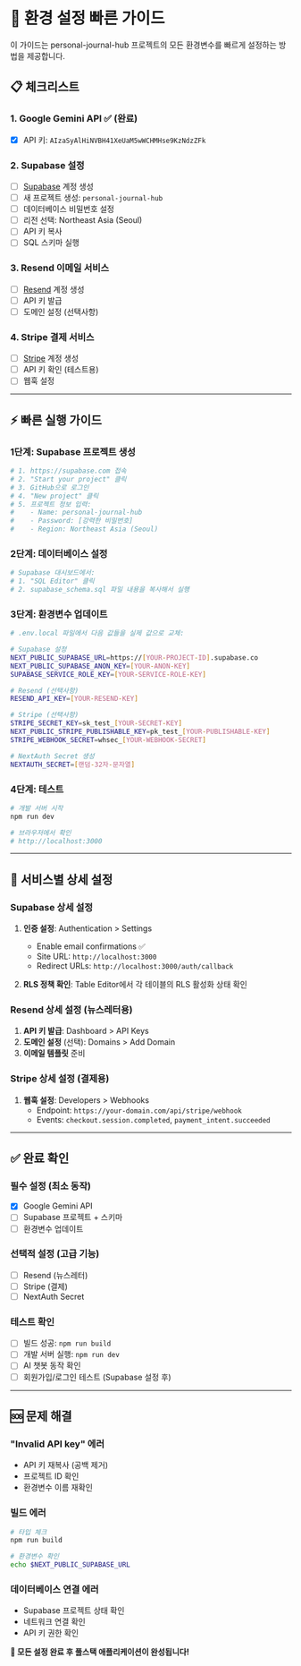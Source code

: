 # 🚀 환경 설정 빠른 가이드

이 가이드는 personal-journal-hub 프로젝트의 모든 환경변수를 빠르게 설정하는 방법을 제공합니다.

## 📋 체크리스트

### 1. Google Gemini API ✅ (완료)
- [x] API 키: `AIzaSyAlHiNVBH41XeUaM5wWCHMHse9KzNdzZFk`

### 2. Supabase 설정
- [ ] [Supabase](https://supabase.com) 계정 생성
- [ ] 새 프로젝트 생성: `personal-journal-hub`
- [ ] 데이터베이스 비밀번호 설정
- [ ] 리전 선택: Northeast Asia (Seoul)
- [ ] API 키 복사
- [ ] SQL 스키마 실행

### 3. Resend 이메일 서비스
- [ ] [Resend](https://resend.com) 계정 생성
- [ ] API 키 발급
- [ ] 도메인 설정 (선택사항)

### 4. Stripe 결제 서비스
- [ ] [Stripe](https://stripe.com) 계정 생성
- [ ] API 키 확인 (테스트용)
- [ ] 웹훅 설정

---

## ⚡ 빠른 실행 가이드

### 1단계: Supabase 프로젝트 생성
```bash
# 1. https://supabase.com 접속
# 2. "Start your project" 클릭
# 3. GitHub으로 로그인
# 4. "New project" 클릭
# 5. 프로젝트 정보 입력:
#    - Name: personal-journal-hub
#    - Password: [강력한 비밀번호]
#    - Region: Northeast Asia (Seoul)
```

### 2단계: 데이터베이스 설정
```bash
# Supabase 대시보드에서:
# 1. "SQL Editor" 클릭
# 2. supabase_schema.sql 파일 내용을 복사해서 실행
```

### 3단계: 환경변수 업데이트
```bash
# .env.local 파일에서 다음 값들을 실제 값으로 교체:

# Supabase 설정
NEXT_PUBLIC_SUPABASE_URL=https://[YOUR-PROJECT-ID].supabase.co
NEXT_PUBLIC_SUPABASE_ANON_KEY=[YOUR-ANON-KEY]
SUPABASE_SERVICE_ROLE_KEY=[YOUR-SERVICE-ROLE-KEY]

# Resend (선택사항)
RESEND_API_KEY=[YOUR-RESEND-KEY]

# Stripe (선택사항)
STRIPE_SECRET_KEY=sk_test_[YOUR-SECRET-KEY]
NEXT_PUBLIC_STRIPE_PUBLISHABLE_KEY=pk_test_[YOUR-PUBLISHABLE-KEY]
STRIPE_WEBHOOK_SECRET=whsec_[YOUR-WEBHOOK-SECRET]

# NextAuth Secret 생성
NEXTAUTH_SECRET=[랜덤-32자-문자열]
```

### 4단계: 테스트
```bash
# 개발 서버 시작
npm run dev

# 브라우저에서 확인
# http://localhost:3000
```

---

## 🔧 서비스별 상세 설정

### Supabase 상세 설정
1. **인증 설정**: Authentication > Settings
   - Enable email confirmations ✅
   - Site URL: `http://localhost:3000`
   - Redirect URLs: `http://localhost:3000/auth/callback`

2. **RLS 정책 확인**: Table Editor에서 각 테이블의 RLS 활성화 상태 확인

### Resend 상세 설정 (뉴스레터용)
1. **API 키 발급**: Dashboard > API Keys
2. **도메인 설정** (선택): Domains > Add Domain
3. **이메일 템플릿** 준비

### Stripe 상세 설정 (결제용)
1. **웹훅 설정**: Developers > Webhooks
   - Endpoint: `https://your-domain.com/api/stripe/webhook`
   - Events: `checkout.session.completed`, `payment_intent.succeeded`

---

## ✅ 완료 확인

### 필수 설정 (최소 동작)
- [x] Google Gemini API
- [ ] Supabase 프로젝트 + 스키마
- [ ] 환경변수 업데이트

### 선택적 설정 (고급 기능)
- [ ] Resend (뉴스레터)
- [ ] Stripe (결제)
- [ ] NextAuth Secret

### 테스트 확인
- [ ] 빌드 성공: `npm run build`
- [ ] 개발 서버 실행: `npm run dev`
- [ ] AI 챗봇 동작 확인
- [ ] 회원가입/로그인 테스트 (Supabase 설정 후)

---

## 🆘 문제 해결

### "Invalid API key" 에러
- API 키 재복사 (공백 제거)
- 프로젝트 ID 확인
- 환경변수 이름 재확인

### 빌드 에러
```bash
# 타입 체크
npm run build

# 환경변수 확인
echo $NEXT_PUBLIC_SUPABASE_URL
```

### 데이터베이스 연결 에러
- Supabase 프로젝트 상태 확인
- 네트워크 연결 확인
- API 키 권한 확인

**🎉 모든 설정 완료 후 풀스택 애플리케이션이 완성됩니다!**